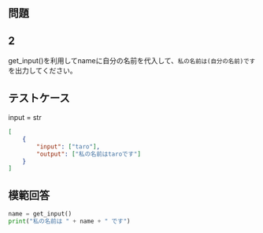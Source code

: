 ## 問題
## 2

get_input()を利用してnameに自分の名前を代入して、`私の名前は(自分の名前)です` を出力してください。

## テストケース
input = str
```json
[
	{
		"input": ["taro"],
		"output": ["私の名前はtaroです"]
	}
]
```

## 模範回答
```python
name = get_input()
print("私の名前は " + name + " です")
```
